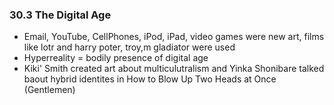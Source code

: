 ### 30.3 The Digital Age
- Email, YouTube, CellPhones, iPod, iPad, video games were new art, films like lotr and harry poter, troy,m gladiator were used
- Hyperreality = bodily presence of digital age
- Kiki' Smith created art about multiculutralism and Yinka Shonibare talked baout hybrid identites in How to Blow Up Two Heads at Once (Gentlemen)
